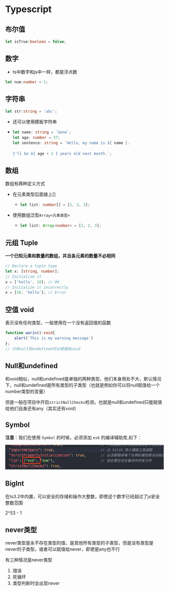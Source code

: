 # Typescript

## 布尔值
```ts
let isTrue:boolean = false;
```



## 数字

- ts中数字和js中一样，都是浮点数

```ts
let num:number = 1;
```



## 字符串

```ts
let str:string = 'abc';
```

- 还可以使用模板字符串

- ```ts
  let name: string = `Gene`;
  let age: number = 37;
  let sentence: string = `Hello, my name is ${ name }.
  
  I'll be ${ age + 1 } years old next month.`;
  ```



## 数组

数组有两种定义方式

- 在元素类型后面接上[]

  - ```ts
    let list: number[] = [1, 2, 3];
    ```

- 使用数组泛型`Array<元素类型>`

  - ```ts
    let list: Array<number> = [1, 2, 3];
    ```




## 元组 Tuple

**一个已知元素和数量的数组，并且各元素的数量不必相同**

```ts
// Declare a tuple type
let x: [string, number];
// Initialize it
x = ['hello', 10]; // OK
// Initialize it incorrectly
x = [10, 'hello']; // Error
```



## 空值 void

表示没有任何类型，一般使用在一个没有返回值的函数

```ts
function warin():void{
    alert('This is my warning message')
};
// 只有null和undefined可以赋值给void
```



## Null和undefined

和void相似，null和undefined是单独的两种类型，他们本身用处不大，默认情况下，null和undefined是所有类型的子类型（也就是例如你可以将null赋值给一个number类型的变量）

但是一般在项目中开启`strictNullChecks`检测，也就是null和undefined只能赋值给他们自身还有any（其实还有void）



## Symbol

**注意**：我们在使用 `Symbol` 的时候，必须添加 `es6` 的编译辅助库,如下：

![2020-01-05-20-49-18](../.vuepress/public/symbol.jpg)

## BigInt

在ts3.2中内置，可以安全的存储和操作大整数，即使这个数字已经超过了js安全整数范围

2^53 - 1

## never类型

never类型是永不存在类型的值，是其他所有类型的子类型，但是没有类型是never的子类型，或者可以赋值给never，即使是any也不行

有三种情况是never类型

1. 错误
2. 死循环
3. 类型判断时会出现never